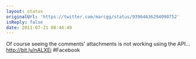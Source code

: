 ```yaml
---
layout: status
originalUrl: 'https://twitter.com/marcgg/status/93964636294090752'
isReply: false
date: 2011-07-21 08:44:49
---
```


Of course seeing the comments' attachments is not working using the API... http://bit.ly/nALXEi #Facebook
